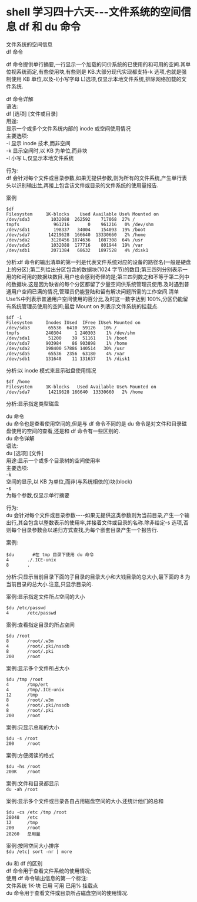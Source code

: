 # shell 学习四十六天---文件系统的空间信息 df 和 du 命令

文件系统的空间信息  
df 命令  
 
df 命令提供单行摘要,一行显示一个加载的问价系统的已使用的和可用的空间.其单位视系统而定,有些使用块,有些则是 KB.大部分现代实现都支持-k 选项,也就是强制使用 KB 单位,以及-l(小写字母 L)选项,仅显示本地文件系统,排除网络加载的文件系统.  
 
df 命令详解  
语法:  
df [选项] [文件或目录]  
用途:  
显示一个或多个文件系统内部的 inode 或空间使用情况  
主要选项:  
-i
显示 inode 技术,而非空间  
-k
显示空间时,以 KB 为单位,而非块  
-l
小写 L,仅显示本地文件系统  
 
行为:  
df 会针对每个文件或目录参数,如果无提供参数,则为所有的文件系统,产生单行表头以识别输出兰,再接上包含该文件或目录的文件系统的使用量报告.
 
 
案例  

```
$df  
Filesystem     1K-blocks    Used Available Use% Mounted on  
/dev/sda3        1032088  262592    717068  27% /  
tmpfs             961216       0    961216   0% /dev/shm  
/dev/sda1         198337   34004    154093  19% /boot  
/dev/sda7       14219628  166640  13330660   2% /home  
/dev/sda2        3120456 1874636   1087308  64% /usr  
/dev/sda5        1032088  177716    801944  19% /var  
/dev/sdb1        2071384   68632   1897528   4% /disk1  
```
 
分析:df 命令的输出清单的第一列是代表文件系统对应的设备的路径名(一般是硬盘上的分区);第二列给出分区包含的数据块(1024 字节)的数目;第三四列分别表示一用的和可用的数据块数目.用户也会感到奇怪的是;第三四列数之和不等于第二列中的数据块.这是因为缺省的每个分区都留了少量空间供系统管理员使用.及时遇到普通用户空间已满的情况,管理员仍能登陆和留有解决问题所需的工作空间.清单 Use%中列表示普通用户空间使用的百分比,及时这一数字达到 100%,分区仍能留有系统管理员使用的空间;最后 Mount on 列表示文件系统的挂载点.  
 
```
$df -i  
Filesystem     Inodes IUsed  IFree IUse% Mounted on  
/dev/sda3       65536  6410  59126   10% /  
tmpfs          240304     1 240303    1% /dev/shm  
/dev/sda1       51200    39  51161    1% /boot  
/dev/sda7      903984    86 903898    1% /home  
/dev/sda2      198400 57886 140514   30% /usr  
/dev/sda5       65536  2356  63180    4% /var  
/dev/sdb1      131648    11 131637    1% /disk1  
```

分析:以 inode 模式来显示磁盘使用情况
 
 
```
$df /home  
Filesystem     1K-blocks   Used Available Use% Mounted on  
/dev/sda7       14219628 166640  13330660   2% /home  
```

分析:显示指定类型磁盘  
 
 
du 命令  
du 命令也是查看使用空间的,但是与 df 命令不同的是 du 命令是对文件和目录磁盘使用的空间的查看,还是和 df 命令有一些区别的.  
du 命令详解  
语法:  
du [选项] [文件]  
用途:显示一个或多个目录树的空间使用率  
主要选项:  
-k  
空间的显示,以 KB 为单位,而非(与系统相依的)块(block)  
-s  
为每个参数,仅显示单行摘要  
 
行为:  
du 会针对每个文件或目录参数----如果无提供这类参数则为当前目录,产生一个输出行,其会包含以整数表示的使用率,并接着文件或目录的名称.除非给定-s 选项,否则每个目录参数会以递归方式查找,为每个嵌套目录产生一个报告行.  
 
案例:  

```
$du       #在 tmp 目录下使用 du 命令  
4       ./.ICE-unix  
8       .  
```  

分析:只显示当前目录下面的子目录的目录大小和大钱目录的总大小,最下面的 8 为当前目录的总大小.注意,只显示目录的.  
 
案例:显示指定文件所占空间的大小  

```
$du /etc/passwd  
4       /etc/passwd  
```
 
 
案例:查看指定目录的所占空间  

```
$du /root  
8       /root/.w3m  
4       /root/.pki/nssdb  
8       /root/.pki  
200     /root  
```
 
案例:显示多个文件所占大小  

```
$du /tmp /root  
4       /tmp/ert  
4       /tmp/.ICE-unix  
12      /tmp  
8       /root/.w3m  
4       /root/.pki/nssdb  
8       /root/.pki  
200     /root  
```
 
  
案例:只显示总和的大小  

```
$du -s /root  
200     /root  
```
 
案例:方便阅读的格式  

```
$du -hs /root  
200K    /root  
```
 
案例:文件和目录都显示  
```du -ah /root```
 
案例:显示多个文件或目录各自占用磁盘空间的大小.还统计他们的总和  

```
$du -cs /etc /tmp /root  
28048   /etc  
12      /tmp  
200     /root  
28260   总用量  
```
 
案例:按照空间大小排序  
```$du /etc| sort -nr | more ```
 
du 和 df 的区别  
df 命令用于查看文件系统的使用情况;  
使用 df 命令输出信息的第一个标注:  
文件系统             1K-块      已用      可用 已用% 挂载点   
du 命令用于查看文件或目录所占磁盘空间的使用情况.  
